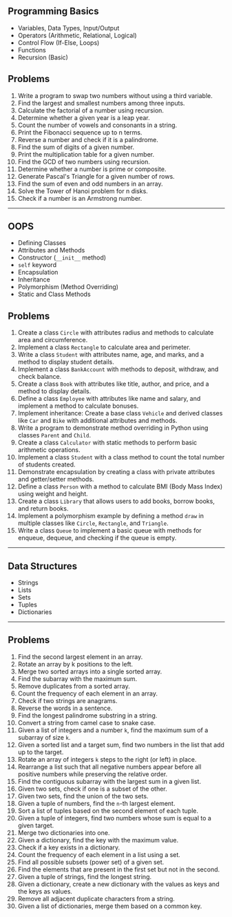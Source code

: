 
## Programming Basics

- Variables, Data Types, Input/Output
- Operators (Arithmetic, Relational, Logical)
- Control Flow (If-Else, Loops)
- Functions
- Recursion (Basic)

## Problems
1. Write a program to swap two numbers without using a third variable.
2. Find the largest and smallest numbers among three inputs.
3. Calculate the factorial of a number using recursion.
4. Determine whether a given year is a leap year.
5. Count the number of vowels and consonants in a string.
6. Print the Fibonacci sequence up to n terms.
7. Reverse a number and check if it is a palindrome.
8. Find the sum of digits of a given number.
9. Print the multiplication table for a given number.
10. Find the GCD of two numbers using recursion.
11. Determine whether a number is prime or composite.
12. Generate Pascal's Triangle for a given number of rows.
13. Find the sum of even and odd numbers in an array.
14. Solve the Tower of Hanoi problem for n disks.
15. Check if a number is an Armstrong number.

---

## OOPS
- Defining Classes
- Attributes and Methods
- Constructor (`__init__` method)
- `self` keyword
- Encapsulation
- Inheritance
- Polymorphism (Method Overriding)
- Static and Class Methods

## **Problems**

1. Create a class `Circle` with attributes radius and methods to calculate area and circumference.
2. Implement a class `Rectangle` to calculate area and perimeter.
3. Write a class `Student` with attributes name, age, and marks, and a method to display student details.
4. Implement a class `BankAccount` with methods to deposit, withdraw, and check balance.
5. Create a class `Book` with attributes like title, author, and price, and a method to display details.
6. Define a class `Employee` with attributes like name and salary, and implement a method to calculate bonuses.
7. Implement inheritance: Create a base class `Vehicle` and derived classes like `Car` and `Bike` with additional attributes and methods.
8. Write a program to demonstrate method overriding in Python using classes `Parent` and `Child`.
9. Create a class `Calculator` with static methods to perform basic arithmetic operations.
10. Implement a class `Student` with a class method to count the total number of students created.
11. Demonstrate encapsulation by creating a class with private attributes and getter/setter methods.
12. Define a class `Person` with a method to calculate BMI (Body Mass Index) using weight and height.
13. Create a class `Library` that allows users to add books, borrow books, and return books.
14. Implement a polymorphism example by defining a method `draw` in multiple classes like `Circle`, `Rectangle`, and `Triangle`.
15. Write a class `Queue` to implement a basic queue with methods for enqueue, dequeue, and checking if the queue is empty.

---

## Data Structures
- Strings
- Lists
- Sets
- Tuples
- Dictionaries

---

## **Problems**

1. Find the second largest element in an array.
2. Rotate an array by k positions to the left.
3. Merge two sorted arrays into a single sorted array.
4. Find the subarray with the maximum sum.
5. Remove duplicates from a sorted array.
6. Count the frequency of each element in an array.
7. Check if two strings are anagrams.
8. Reverse the words in a sentence.
9. Find the longest palindrome substring in a string.
10. Convert a string from camel case to snake case.
11. Given a list of integers and a number `k`, find the maximum sum of a subarray of size `k`.
12. Given a sorted list and a target sum, find two numbers in the list that add up to the target.
13. Rotate an array of integers `k` steps to the right (or left) in place.
14. Rearrange a list such that all negative numbers appear before all positive numbers while preserving the relative order.
15. Find the contiguous subarray with the largest sum in a given list.
16. Given two sets, check if one is a subset of the other.
17. Given two sets, find the union of the two sets.
18. Given a tuple of numbers, find the `n`-th largest element.
19. Sort a list of tuples based on the second element of each tuple.
20. Given a tuple of integers, find two numbers whose sum is equal to a given target.
21. Merge two dictionaries into one.
22. Given a dictionary, find the key with the maximum value.
23. Check if a key exists in a dictionary.
24. Count the frequency of each element in a list using a set.
25. Find all possible subsets (power set) of a given set.
26. Find the elements that are present in the first set but not in the second.
27. Given a tuple of strings, find the longest string.
28. Given a dictionary, create a new dictionary with the values as keys and the keys as values.
29. Remove all adjacent duplicate characters from a string.
30. Given a list of dictionaries, merge them based on a common key.
